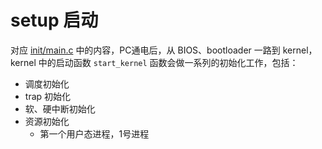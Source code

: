 # setup 启动

对应 [init/main.c](../init/main.c) 中的内容，PC通电后，从 BIOS、bootloader 一路到 kernel，
kernel 中的启动函数 `start_kernel` 函数会做一系列的初始化工作，包括：
- 调度初始化
- trap 初始化
- 软、硬中断初始化
- 资源初始化
    - 第一个用户态进程，1号进程